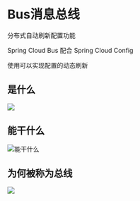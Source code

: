 # Bus消息总线

分布式自动刷新配置功能

Spring Cloud Bus 配合 Spring Cloud Config

使用可以实现配置的动态刷新



## 是什么

![](https://xinqianpingtaib2btest.oss-cn-shenzhen.aliyuncs.com/xinqianpingtaib2btest/blogimg/2020/微信截图_20200409234453.jpg)

## 能干什么

![能干什么](https://xinqianpingtaib2btest.oss-cn-shenzhen.aliyuncs.com/xinqianpingtaib2btest/blogimg/2020/微信截图_20200409234805.jpg)

## 为何被称为总线 

![](https://xinqianpingtaib2btest.oss-cn-shenzhen.aliyuncs.com/xinqianpingtaib2btest/blogimg/2020/微信截图_20200409234931.jpg)

